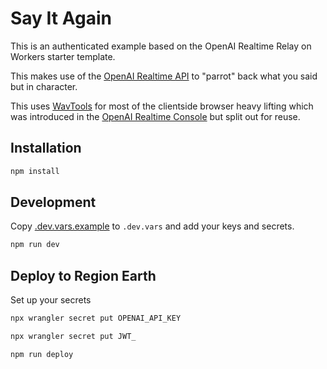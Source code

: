 # Say It Again

This is an authenticated example based on the OpenAI Realtime Relay on Workers starter template.

This makes use of the [OpenAI Realtime API](https://platform.openai.com/docs/api-reference/realtime) to "parrot" back what you said but in character.

This uses [WavTools](https://www.npmjs.com/package/wavtools) for most of the clientside browser heavy lifting which was introduced in the [OpenAI Realtime Console](https://github.com/openai/openai-realtime-console) but split out for reuse.

## Installation

```bash
npm install
```

## Development

Copy [.dev.vars.example](./.dev.vars.example) to `.dev.vars` and add your keys and secrets.

```bash
npm run dev
```

## Deploy to Region Earth

Set up your secrets

```bash
npx wrangler secret put OPENAI_API_KEY
```

```bash
npx wrangler secret put JWT_
```

```bash
npm run deploy
```